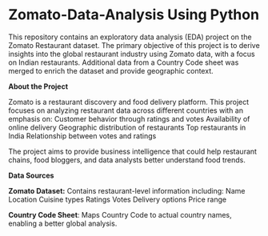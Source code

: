 # Zomato-Data-Analysis Using Python
This repository contains an exploratory data analysis (EDA) project on the Zomato Restaurant dataset. The primary objective of this project is to derive insights into the global restaurant industry using Zomato data, with a focus on Indian restaurants. Additional data from a Country Code sheet was merged to enrich the dataset and provide geographic context.

**About the Project**

Zomato is a restaurant discovery and food delivery platform. This project focuses on analyzing restaurant data across different countries with an emphasis on:
Customer behavior through ratings and votes
Availability of online delivery
Geographic distribution of restaurants
Top restaurants in India
Relationship between votes and ratings

The project aims to provide business intelligence that could help restaurant chains, food bloggers, and data analysts better understand food trends.

**Data Sources**

**Zomato Dataset:** Contains restaurant-level information including:
Name
Location
Cuisine types
Ratings
Votes
Delivery options
Price range

**Country Code Sheet**: Maps Country Code to actual country names, enabling a better global analysis.
